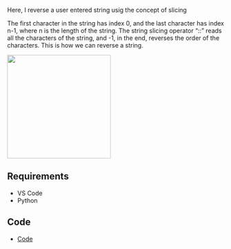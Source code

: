 Here, I reverse a user entered string usig the concept of slicing

The first character in the string has index 0, and the last character has index n-1, where n is the length of the string. The string slicing operator “::” reads all the characters of the string, and -1, in the end, reverses the order of the characters. This is how we can reverse a string.

<img src="data/Screenshot (5).png" height="240" >






## Requirements
* VS Code
* Python

## Code 

* [Code](code/main.py)











